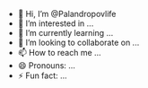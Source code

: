 - 👋 Hi, I’m @Palandropovlife
- 👀 I’m interested in ...
- 🌱 I’m currently learning ...
- 💞️ I’m looking to collaborate on ...
- 📫 How to reach me ...
- 😄 Pronouns: ...
- ⚡ Fun fact: ...

<!---
Palandropovlife/Palandropovlife is a ✨ special ✨ repository because its `README.md` (this file) appears on your GitHub profile.
You can click the Preview link to take a look at your changes.
--->
